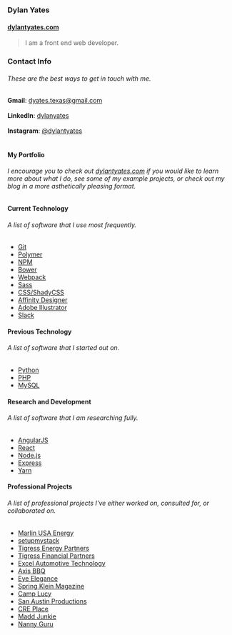 ### Dylan Yates
#### <a href="https://dylantyates.com">dylantyates.com</a>
> I am a front end web developer.

### Contact Info
###### These are the best ways to get in touch with me.
**Gmail**: dyates.texas@gmail.com <br><br>
**LinkedIn**: [dylanyates](https://www.linkedin.com/in/dylanyates/) <br><br>
**Instagram**: [@dylantyates](https://www.instagram.com/dwreckfoo/) <br><br>

#### My Portfolio
###### I encourage you to check out <a href="https://dylantyates.com">dylantyates.com</a> if you would like to learn more about what I do, see some of my example projects, or check out my blog in a more asthetically pleasing format.


#### Current Technology
###### A list of software that I use most frequently.
- [Git](https://git-scm.com/)
- [Polymer](https://www.polymer-project.org/)
- [NPM](https://www.npmjs.com/)
- [Bower](https://bower.io/)
- [Webpack](https://webpack.js.org/)
- [Sass](http://sass-lang.com/)
- [CSS/ShadyCSS](https://github.com/webcomponents/shadycss)
- [Affinity Designer](https://affinity.serif.com/en-us/)
- [Adobe Illustrator](http://www.adobe.com/products/illustrator.html)
- [Slack](https://slack.com/)

#### Previous Technology
###### A list of software that I started out on.
- [Python](https://www.python.org/)
- [PHP](http://www.php.net/)
- [MySQL](https://www.mysql.com/)

#### Research and Development
###### A list of software that I am researching fully.
- [AngularJS](https://angularjs.org/)
- [React](https://reactjs.org/)
- [Node.js](https://nodejs.org/en/)
- [Express](https://expressjs.com/)
- [Yarn](https://yarnpkg.com/en/)

#### Professional Projects
###### A list of professional projects I've either worked on, consulted for, or collaborated on.
- [Marlin USA Energy](https://marlinusaenergy.com)
- [setupmystack](https://setupmystack.com)
- [Tigress Energy Partners](https://tigressenergy.com)
- [Tigress Financial Partners](http://tigressfp.com/cgi-bin/index.pl)
- [Excel Automotive Technology](https://excelautotech.com)
- [Axis BBQ](https://www.axisbbq.com/)
- [Eye Elegance](http://www.eyeelegance.com/)
- [Spring Klein Magazine](http://springkleinmagazine.com/)
- [Camp Lucy](http://www.camplucy.com/)
- [San Austin Productions](http://www.sanaustinproductions.com/)
- [CRE Place](https://creplace.com/)
- [Madd Junkie](https://maddjunkie.com/)
- [Nanny Guru](https://nannyguru.org/)
